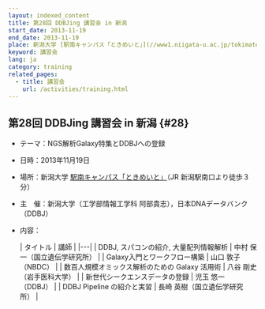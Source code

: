 ```yaml
---
layout: indexed_content
title: 第28回 DDBJing 講習会 in 新潟
start_date: 2013-11-19
end_date: 2013-11-19
place: 新潟大学 [駅南キャンパス「ときめいと」](//www1.niigata-u.ac.jp/tokimate/outline.html)（JR 新潟駅南口より徒歩３分）
keyword: 講習会
lang: ja
category: training
related_pages:
  - title: 講習会
    url: /activities/training.html
---
```


## 第28回 DDBJing 講習会 in 新潟  {#28}

-   テーマ：NGS解析Galaxy特集とDDBJへの登録
-   日時：2013年11月19日
-   場所：新潟大学
    [駅南キャンパス「ときめいと」](//www1.niigata-u.ac.jp/tokimate/outline.html)（JR
    新潟駅南口より徒歩３分）
-   主　催：新潟大学（工学部情報工学科
    阿部貴志），日本DNAデータバンク（DDBJ）
-   内容：

    | タイトル | 講師 |
    |---|
    | DDBJ, スパコンの紹介, 大量配列情報解析 | 中村 保一（国立遺伝学研究所） |
    | Galaxy入門とワークフロー構築                   | 山口 敦子（NBDC） |
    | 数百人規模オミックス解析のための Galaxy 活用術 | 八谷 剛史（岩手医科大学）  |
    | 新世代シークエンスデータの登録  | 児玉 悠一（DDBJ）  |
    | DDBJ Pipeline の紹介と実習                     | 長崎 英樹（国立遺伝学研究所） |
